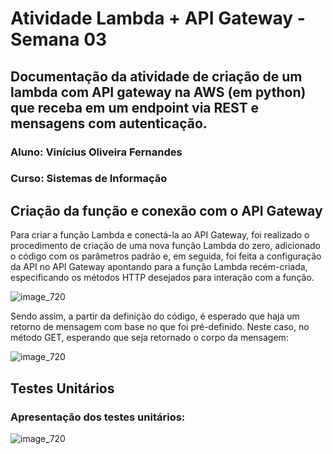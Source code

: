 # Atividade Lambda + API Gateway - Semana 03

## Documentação da atividade de criação de um lambda com API gateway na AWS (em python) que receba em um endpoint via REST e mensagens com autenticação.
### Aluno: Vinícius Oliveira Fernandes
### Curso: Sistemas de Informação

## Criação da função e conexão com o API Gateway

Para criar a função Lambda e conectá-la ao API Gateway, foi realizado o procedimento de criação de uma nova função Lambda do zero, adicionado o código com os parâmetros padrão e, em seguida, foi feita a configuração da API no API Gateway apontando para a função Lambda recém-criada, especificando os métodos HTTP desejados para interação com a função.

![image_720](https://github.com/furlan2803/lambda-flask-api/assets/99264567/d9556e64-7134-4d7d-b7df-3d706e96c355)

Sendo assim, a partir da definição do código, é esperado que haja um retorno de mensagem com base no que foi pré-definido. Neste caso, no método GET, esperando que seja retornado o corpo da mensagem:

![image_720](https://github.com/furlan2803/lambda-flask-api/assets/99264567/f7937131-fd4a-4537-852d-cd3664c50372)


## Testes Unitários
### Apresentação dos testes unitários:

![image_720](https://github.com/furlan2803/lambda-flask-api/assets/99264567/35a3c18d-b70d-433a-872c-97c12cfa0758)
